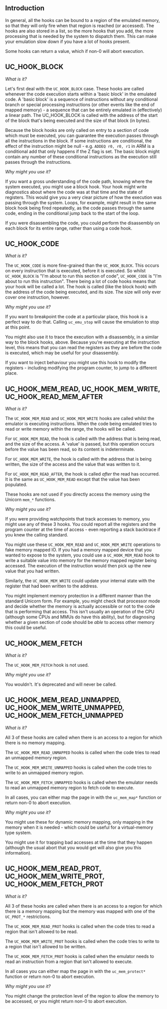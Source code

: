 ## Introduction

In general, all the hooks can be bound to a region of the emulated memory, so that they will only fire when that region is reached (or accessed). The hooks are also stored in a list, so the more hooks that you add, the more processing that is needed by the system to dispatch them. This can make your emulation slow down if you have a lot of hooks present.

Some hooks can return a value, which if non-0 will abort execution.


## UC_HOOK_BLOCK

*What is it?*

Let's first deal with the `UC_HOOK_BLOCK` case. These hooks are called whenever the code execution starts within a 'basic block' in the emulated code. A 'basic block' is a sequence of instructions without any conditional branch or special processing instructions (or other events like the end of mapped memory) - a sequence that can be entirely emulated in (effectively) a linear path. The UC_HOOK_BLOCK is called with the address of the start of the block that's being executed and the size of that block (in bytes).

Because the block hooks are only called on entry to a section of code which must be executed, you can guarantee the execution passes through all the instructions in the block. If some instructions are conditional, the effect of the instruction might be null - e.g. `ADDEQ r0, r0, r1` in ARM is a conditional add that only happens if the Z flag is set. The basic block might contain any number of these conditional instructions as the execution still passes through the instructions.

*Why might you use it?*

If you want a gross understanding of the code path, knowing where the system executed, you might use a block hook. Your hook might write diagnostics about where the code was at that time and the state of registers. This would give you a very clear picture of how the execution was passing through the system. Loops, for example, might result in the same block hook being fired repeatedly, as the code passes through the same code, ending in the conditional jump back to the start of the loop.

If you were disassembling the code, you could perform the disassembly on each block for its entire range, rather than using a code hook.


## UC_HOOK_CODE

*What is it?*

The `UC_HOOK_CODE` is more fine-grained than the `UC_HOOK_BLOCK`. This occurs on every instruction that is executed, before it is executed. So whilst `UC_HOOK_BLOCK` is "I'm about to run this section of code", `UC_HOOK_CODE` is "I'm about to run this instruction". There being a lot of code hooks means that your hook will be called a lot. The hook is called (like the block hook) with the address of the code being executed, and its size. The size will only ever cover one instruction, however.

*Why might you use it?*

If you want to breakpoint the code at a particular place, this hook is a perfect way to do that. Calling `uc_emu_stop` will cause the emulation to stop at this point.

You might also use it to trace the execution with a disassembly, in a similar way to the block hooks, above. Because you're executing at the instruction level, this means that you can read the registers as they are before the code is executed, which may be useful for your disassembly.

If you want to inject behaviour you might use this hook to modify the registers - including modifying the program counter, to jump to a different place.


## UC_HOOK_MEM_READ, UC_HOOK_MEM_WRITE, UC_HOOK_READ_MEM_AFTER

*What is it?*

The `UC_HOOK_MEM_READ` and `UC_HOOK_MEM_WRITE` hooks are called whilst the emulator is executing instructions. When the code being emulated tries to read or write memory within the range, the hooks will be called.

For `UC_HOOK_MEM_READ`, the hook is called with the address that is being read, and the size of the access. A 'value' is passed, but this operation occurs before the value has been read, so its content is indeterminate.

For `UC_HOOK_MEM_WRITE`, the hook is called with the address that is being written, the size of the access and the value that was written to it.

For `UC_HOOK_MEM_READ_AFTER`, the hook is called *after* the read has occurred. It is the same as `UC_HOOK_MEM_READ` except that the value has been populated.

These hooks are not used if you directly access the memory using the Unicorn `mem_*` functions.

*Why might you use it?*

If you were providing watchpoints that track accesses to memory, you might use any of these 3 hooks. You could report all the registers and the program counter at the time of access - even reporting a stack backtrace if you knew the calling standard.

You might use these `UC_HOOK_MEM_READ` and `UC_HOOK_MEM_WRITE` operations to fake memory mapped IO. If you had a memory mapped device that you wanted to expose to the system, you could use a `UC_HOOK_MEM_READ` hook to write a suitable value into memory for the memory mapped register being accessed. The execution of the instruction would then pick up the new value that you had written.

Similarly, the `UC_HOOK_MEM_WRITE` could update your internal state with the register that had been written to the address.

You might implement memory protection in a different manner than the standard Unicorn form. For example, you might check that processor mode and decide whether the memory is actually accessible or not to the code that is performing that access. This isn't usually an operation of the CPU (although some CPUs and MMUs do have this ability), but for diagnosing whether a given section of code should be *able* to access other memory this could be useful.


## UC_HOOK_MEM_FETCH

*What is it?*

The `UC_HOOK_MEM_FETCH` hook is not used.

*Why might you use it?*

You wouldn't. It's deprecated and will never be called.


## UC_HOOK_MEM_READ_UNMAPPED, UC_HOOK_MEM_WRITE_UNMAPPED, UC_HOOK_MEM_FETCH_UNMAPPED

*What is it?*

All 3 of these hooks are called when there is an access to a region for which there is no memory mapping.

The `UC_HOOK_MEM_READ_UNMAPPED` hooks is called when the code tries to read an unmapped memory region.

The `UC_HOOK_MEM_WRITE_UNMAPPED` hooks is called when the code tries to write to an unmapped memory region.

The `UC_HOOK_MEM_FETCH_UNMAPPED` hooks is called when the emulator needs to read an unmapped memory region to fetch code to execute.

In all cases, you can either map the page in with the `uc_mem_map*` function or return non-0 to abort execution.

*Why might you use it?*

You might use these for dynamic memory mapping, only mapping in the memory when it is needed - which could be useful for a virtual-memory type system.

You might use it for trapping bad accesses at the time that they happen (although the usual abort that you would get will also give you this information).



## UC_HOOK_MEM_READ_PROT, UC_HOOK_MEM_WRITE_PROT, UC_HOOK_MEM_FETCH_PROT

*What is it?*

All 3 of these hooks are called when there is an access to a region for which there is a memory mapping but the memory was mapped with one of the `UC_PROT_*` restrictions.

The `UC_HOOK_MEM_READ_PROT` hooks is called when the code tries to read a region that isn't allowed to be read.

The `UC_HOOK_MEM_WRITE_PROT` hooks is called when the code tries to write to a region that isn't allowed to be written.

The `UC_HOOK_MEM_FETCH_PROT` hooks is called when the emulator needs to read an instruction from a region that isn't allowed to execute.

In all cases you can either map the page in with the `uc_mem_protect*` function or return non-0 to abort execution.

*Why might you use it?*

You might change the protection level of the region to allow the memory to be accessed, or you might return non-0 to abort execution.